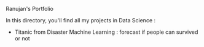 Ranujan's Portfolio

In this directory, you'll find all my projects in Data Science : 
- Titanic from Disaster Machine Learning : forecast if people can survived or not
